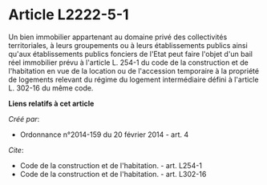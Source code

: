 # Article L2222-5-1

Un bien immobilier appartenant au domaine privé des collectivités territoriales, à leurs groupements ou à leurs
établissements publics ainsi qu'aux établissements publics fonciers de l'Etat peut faire l'objet d'un bail réel immobilier
prévu à l'article L. 254-1 du code de la construction et de l'habitation en vue de la location ou de l'accession temporaire à
la propriété de logements relevant du régime du logement intermédiaire défini à l'article L. 302-16 du même code.

**Liens relatifs à cet article**

_Créé par_:

  - Ordonnance n°2014-159 du 20 février 2014 - art. 4

_Cite_:

  - Code de la construction et de l'habitation. - art. L254-1
  - Code de la construction et de l'habitation. - art. L302-16
